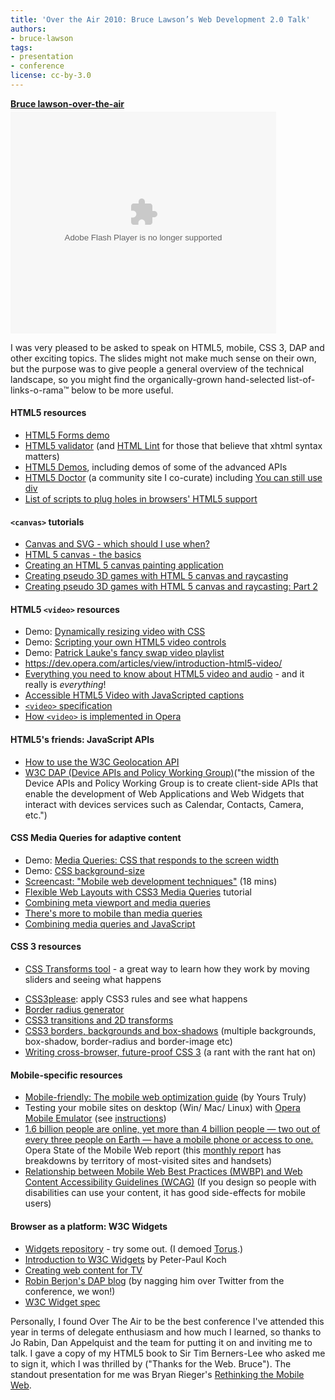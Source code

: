 ```yaml
---
title: 'Over the Air 2010: Bruce Lawson’s Web Development 2.0 Talk'
authors:
- bruce-lawson
tags:
- presentation
- conference
license: cc-by-3.0
---
```


<div style="width:425px" id="__ss_5172939"><strong style="display:block;margin:12px 0 4px"><a href="http://www.slideshare.net/brucelawson/bruce-lawsonovertheair" title="Bruce lawson-over-the-air">Bruce lawson-over-the-air</a></strong><object id="__sse5172939" width="425" height="355"><param name="movie" value="http://static.slidesharecdn.com/swf/ssplayer2.swf?doc=bruce-lawson-over-the-air-100910084935-phpapp02&amp;rel=0&amp;stripped_title=bruce-lawsonovertheair" /><param name="allowFullScreen" value="true" /><param name="allowScriptAccess" value="never" /><embed name="__sse5172939" src="http://static.slidesharecdn.com/swf/ssplayer2.swf?doc=bruce-lawson-over-the-air-100910084935-phpapp02&amp;rel=0&amp;stripped_title=bruce-lawsonovertheair" type="application/x-shockwave-flash" allowfullscreen="true" width="425" height="355" allowscriptaccess="never" /></object></div>

<p>I was very pleased to be asked to speak on HTML5, mobile, CSS 3, DAP and other exciting  topics. The  slides might not make much sense on their own, but the purpose was to give people a general overview of the technical landscape, so you might find the organically-grown hand-selected list-of-links-o-rama™ below to be more useful.</p>
<h4>HTML5 resources</h4>
<ul>
<li>
<a href="http://people.opera.com/brucel/demo/html5-forms-LWS-demo.html">HTML5 Forms demo</a></li>

<li>
<a href="http://html5.validator.nu/">HTML5 validator</a> (and <a href="http://www.htmllint.com/">HTML Lint</a> for those that believe that xhtml syntax matters)</li>
<li>
<a href="http://html5demos.com/">HTML5 Demos</a>, including demos of some of the advanced APIs</li>

<li>
<a href="http://html5doctor.com/">HTML5 Doctor</a> (a community site I co-curate) including <a href="http://html5doctor.com/you-can-still-use-div/">You can still use div</a>
</li>
<li><a href="http://github.com/Modernizr/Modernizr/wiki/HTML5-Cross-browser-Polyfills">List of scripts to plug holes in browsers&#39; HTML5 support</a></li>
</ul>


<h4>
<code>&lt;canvas&gt;</code> tutorials</h4>

<ul>

<li><a href="http://my.opera.com/ODIN/blog/canvas-and-svg-which-should-i-use-when">Canvas and SVG - which should I use when?</a></li>
<li><a href="https://dev.opera.com/articles/view/html-5-canvas-the-basics/">HTML 5 canvas - the basics</a></li>
<li><a href="https://dev.opera.com/articles/view/html5-canvas-painting/">Creating an HTML 5 canvas painting application</a></li>
<li><a href="https://dev.opera.com/articles/view/creating-pseudo-3d-games-with-html-5-can-1/">Creating pseudo 3D games with HTML 5 canvas and raycasting</a></li>
<li><a href="https://dev.opera.com/articles/view/3d-games-with-canvas-and-raycasting-part/">Creating pseudo 3D games with HTML 5 canvas and raycasting: Part 2</a>
</li></ul>

<h4>HTML5 <code>&lt;video&gt;</code> resources</h4>
<ul>
<li>Demo: <a href="http://people.opera.com/patrickl/articles/introduction-html5-video/transitions/">Dynamically resizing video with CSS</a></li>
<li>Demo: <a href="http://people.opera.com/patrickl/articles/introduction-html5-video/scripted-controls/">Scripting your own HTML5 video controls</a></li>
<li>Demo: <a href="http://people.opera.com/patrickl/articles/chip.eu-video-article/examples/fancy-swap/">Patrick Lauke&#39;s fancy swap video playlist</a></li>
<li><a href="Introduction%20to%20HTML5%20video">https://dev.opera.com/articles/view/introduction-html5-video/</a></li>
<li>
<a href="http://my.opera.com/core/blog/2010/03/03/everything-you-need-to-know-about-html5-video-and-audio-2">Everything you need to know about HTML5 video and audio</a> - and it really is <em>everything</em>!</li>
<li><a href="https://dev.opera.com/articles/view/accessible-html5-video-with-javascripted-captions/">Accessible HTML5 Video with JavaScripted captions</a></li>

<li><a href="https://html.spec.whatwg.org/multipage/video.html#video"><code>&lt;video&gt;</code> specification</a></li>
<li><a href="http://my.opera.com/core/blog/2009/12/31/re-introducing-video">How <code>&lt;video&gt;</code> is implemented in Opera</a></li>
</ul>

<h4>HTML5&#39;s friends: JavaScript APIs</h4>
<ul>
<li><a href="https://dev.opera.com/articles/view/how-to-use-the-w3c-geolocation-api/">How to use the W3C Geolocation API</a></li>
<li><a href="http://www.w3.org/2009/dap/">W3C DAP (Device APIs and Policy Working Group)</a>(&quot;the mission of the Device APIs and Policy Working Group is to create client-side APIs that enable the development of Web Applications and Web Widgets that interact with devices services such as Calendar, Contacts, Camera, etc.&quot;)</li>
</ul>

<h4>CSS Media Queries for adaptive content</h4>
<ul>
<li>Demo:
<a href="http://people.opera.com/danield/css3/vangogh/">Media Queries: CSS that responds to the screen width</a></li>
<li>Demo: <a href="http://people.opera.com/brucel/demo/background-size.html">CSS background-size </a></li>
<li>
<a href="http://my.opera.com/ODIN/blog/screencast-mobile-web-development-techniques">Screencast: &quot;Mobile web development techniques&quot;</a> (18 mins)
</li><li>
<a href="http://www.peachpit.com/articles/article.aspx?p=1604236">Flexible Web Layouts with CSS3 Media Queries</a> tutorial</li>
<li><a href="http://www.quirksmode.org/blog/archives/2010/09/combining_meta.html">Combining meta viewport and media queries</a></li>
<li><a href="http://my.opera.com/ODIN/blog/theres-more-to-mobile-than-media-queries">There&#39;s more to mobile than media queries</a>
<li><a href="http://www.quirksmode.org/blog/archives/2010/08/combining_media.html">Combining media queries and JavaScript</a></li>
</li></ul>

<h4> CSS 3 resources</h4>
<ul>
<li>

<a href="http://westciv.com/tools/transforms/index.html">CSS Transforms tool</a> - a great way to learn how they work by moving sliders and seeing what happens</li>
<li>
<a href="http://css3please.com/">CSS3please</a>: apply CSS3 rules and see what happens</li>
<li><a href="http://border-radius.com/">Border radius generator</a></li>

<li><a href="https://dev.opera.com/articles/view/css3-transitions-and-2d-transforms/">CSS3 transitions and 2D transforms</a></li>

<li>
<a href="https://dev.opera.com/articles/view/css3-border-background-boxshadow/">CSS3 borders, backgrounds and box-shadows</a> (multiple backgrounds, box-shadow, border-radius and border-image etc)</li>
<li>
<a href="http://www.brucelawson.co.uk/2010/cross-browser-future-proof-css-3/">Writing cross-browser, future-proof CSS 3</a> (a rant with the rant hat on)</li>
</ul>

<h4>Mobile-specific resources</h4>
<ul>
<li><a href="https://dev.opera.com/articles/view/the-mobile-web-optimization-guide/">Mobile-friendly: The mobile web optimization guide</a> (by Yours Truly)</li>
<li>Testing your mobile sites on desktop (Win/ Mac/ Linux) with <a href="https://www.opera.com/developer/tools/">Opera Mobile Emulator</a> (see <a href="https://dev.opera.com/articles/view/opera-mobile-10-widgets-mobile-emulator-desktop/">instructions</a>)</li>
<li>
<a href="https://www.opera.com/smw/2009/10/">1.6 billion people are online, yet more than 4 billion people — two out of every three people on Earth — have a mobile phone or access to one.</a> Opera State of the Mobile Web report (this <a href="https://www.opera.com/smw">monthly report</a> has breakdowns by territory of most-visited sites and handsets)</li>
<li><a href="http://www.w3.org/TR/mwbp-wcag/">Relationship between Mobile Web Best Practices (MWBP) and Web Content Accessibility Guidelines (WCAG)</a> (If you design so people with disabilities can use your content, it has good side-effects for mobile users)</li>
</ul>


<h4>Browser as a platform: W3C Widgets</h4>
<ul>
<li><a href="http://widgets.opera.com/">Widgets repository</a> - try some out. (I demoed <a href="http://widgets.opera.com/widget/downloading/4196/1.2/">Torus</a>.)</li>
<li><a href="http://www.quirksmode.org/blog/archives/2009/04/introduction_to.html">Introduction to W3C Widgets</a> by Peter-Paul Koch</li>
<li><a href="https://dev.opera.com/articles/view/creating-web-content-for-tv/">Creating web content for TV</a></li>
<li><a href="http://berjon.com/blog/2010/09/dap.html">Robin Berjon&#39;s DAP blog</a> (by nagging him over Twitter from the conference, we won!)</li>
<li><a href="http://www.w3.org/TR/widgets/">W3C Widget spec</a></li>
</ul>



<p>Personally, I found Over The Air to be the best conference I&#39;ve attended this year in terms of delegate enthusiasm and how much I learned, so thanks to Jo Rabin, Dan Appelquist and the team for putting it on and inviting me to talk. I gave a copy of my HTML5 book to Sir Tim Berners-Lee who asked me to sign it, which I was thrilled by (&quot;Thanks for the Web. Bruce&quot;). The standout presentation for me was Bryan Rieger&#39;s <a href="http://www.slideshare.net/bryanrieger/rethinking-the-mobile-web-by-yiibu">Rethinking the Mobile Web</a>.</p>
